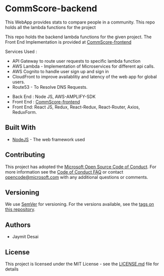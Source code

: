# CommScore-backend
This WebApp provides stats to compare people in a community. This repo holds all the lambda functions for the project

This repo holds the backend lambda functions for the given project.
The Front End Implementation is provided at [CommScore-frontend](https://www.github.com/jaymit123/CommScore-frontend)


Services Used :

- API Gateway to route user requests to specific lambda function
- AWS Lambda - Implementation of Microservices for different api calls.
- AWS Cognito to handle user sign up and sign in
- CloudFront to improve availablitiy and latency of the web app for global users.
- Route53 - To Resolve DNS Requests.

* Back End : Node JS, AWS-AMPLIFY-SDK
* Front End : [CommScore-frontend](https://www.github.com/jaymit123/CommScore-frontend)
* Front End: React JS, Redux, React-Redux, React-Router, Axios, ReduxForm.


## Built With

* [NodeJS](https://nodejs.org/en/) - The web framework used

## Contributing

This project has adopted the [Microsoft Open Source Code of Conduct](https://opensource.microsoft.com/codeofconduct/). For more information see the [Code of Conduct FAQ](https://opensource.microsoft.com/codeofconduct/faq/) or contact [opencode@microsoft.com](mailto:opencode@microsoft.com) with any additional questions or comments.

## Versioning
We use [SemVer](http://semver.org/) for versioning. For the versions available, see the [tags on this repository](https://github.com/your/project/tags). 

## Authors

* Jaymit Desai



## License

This project is licensed under the MIT License - see the [LICENSE.md](LICENSE.md) file for details

